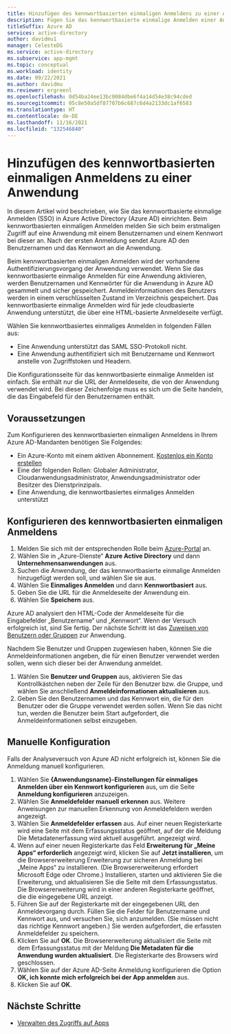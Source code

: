 ```yaml
---
title: Hinzufügen des kennwortbasierten einmaligen Anmeldens zu einer Anwendung
description: Fügen Sie das kennwortbasierte einmalige Anmelden einer Anwendung in Azure Active Directory hinzu.
titleSuffix: Azure AD
services: active-directory
author: davidmu1
manager: CelesteDG
ms.service: active-directory
ms.subservice: app-mgmt
ms.topic: conceptual
ms.workload: identity
ms.date: 09/22/2021
ms.author: davidmu
ms.reviewer: ergreenl
ms.openlocfilehash: 0d54ba24ee13bc0084dbe6f4a14d54e38c94cded
ms.sourcegitcommit: 05c8e50a5df87707b6c687c6d4a2133dc1af6583
ms.translationtype: HT
ms.contentlocale: de-DE
ms.lasthandoff: 11/16/2021
ms.locfileid: "132546840"
---
```

# <a name="add-password-based-single-sign-on-to-an-application"></a>Hinzufügen des kennwortbasierten einmaligen Anmeldens zu einer Anwendung

In diesem Artikel wird beschrieben, wie Sie das kennwortbasierte einmalige Anmelden (SSO) in Azure Active Directory (Azure AD) einrichten. Beim kennwortbasierten einmaligen Anmelden melden Sie sich beim erstmaligen Zugriff auf eine Anwendung mit einem Benutzernamen und einem Kennwort bei dieser an. Nach der ersten Anmeldung sendet Azure AD den Benutzernamen und das Kennwort an die Anwendung. 

Beim kennwortbasierten einmaligen Anmelden wird der vorhandene Authentifizierungsvorgang der Anwendung verwendet. Wenn Sie das kennwortbasierte einmalige Anmelden für eine Anwendung aktivieren, werden Benutzernamen und Kennwörter für die Anwendung in Azure AD gesammelt und sicher gespeichert. Anmeldeinformationen des Benutzers werden in einem verschlüsselten Zustand im Verzeichnis gespeichert. Das kennwortbasierte einmalige Anmelden wird für jede cloudbasierte Anwendung unterstützt, die über eine HTML-basierte Anmeldeseite verfügt.

Wählen Sie kennwortbasiertes einmaliges Anmelden in folgenden Fällen aus:
- Eine Anwendung unterstützt das SAML SSO-Protokoll nicht.
- Eine Anwendung authentifiziert sich mit Benutzername und Kennwort anstelle von Zugriffstoken und Headern.

Die Konfigurationsseite für das kennwortbasierte einmalige Anmelden ist einfach. Sie enthält nur die URL der Anmeldeseite, die von der Anwendung verwendet wird. Bei dieser Zeichenfolge muss es sich um die Seite handeln, die das Eingabefeld für den Benutzernamen enthält.

## <a name="prerequisites"></a>Voraussetzungen

Zum Konfigurieren des kennwortbasierten einmaligen Anmeldens in Ihrem Azure AD-Mandanten benötigen Sie Folgendes:
-   Ein Azure-Konto mit einem aktiven Abonnement. [Kostenlos ein Konto erstellen](https://azure.microsoft.com/free/?WT.mc_id=A261C142F)
-   Eine der folgenden Rollen: Globaler Administrator, Cloudanwendungsadministrator, Anwendungsadministrator oder Besitzer des Dienstprinzipals.
-   Eine Anwendung, die kennwortbasiertes einmaliges Anmelden unterstützt

## <a name="configure-password-based-single-sign-on"></a>Konfigurieren des kennwortbasierten einmaligen Anmeldens

1.  Melden Sie sich mit der entsprechenden Rolle beim [Azure-Portal](https://portal.azure.com) an.
1.  Wählen Sie in „Azure-Dienste“ **Azure Active Directory** und dann **Unternehmensanwendungen** aus.
1.  Suchen die Anwendung, der das kennwortbasierte einmalige Anmelden hinzugefügt werden soll, und wählen Sie sie aus.
1.  Wählen Sie **Einmaliges Anmelden** und dann **Kennwortbasiert** aus.
1.  Geben Sie die URL für die Anmeldeseite der Anwendung ein.
1.  Wählen Sie **Speichern** aus. 

Azure AD analysiert den HTML-Code der Anmeldeseite für die Eingabefelder „Benutzername“ und „Kennwort“. Wenn der Versuch erfolgreich ist, sind Sie fertig. Der nächste Schritt ist das [Zuweisen von Benutzern oder Gruppen](add-application-portal-assign-users.md) zur Anwendung. 

Nachdem Sie Benutzer und Gruppen zugewiesen haben, können Sie die Anmeldeinformationen angeben, die für einen Benutzer verwendet werden sollen, wenn sich dieser bei der Anwendung anmeldet. 

1. Wählen Sie **Benutzer und Gruppen** aus, aktivieren Sie das Kontrollkästchen neben der Zeile für den Benutzer bzw. die Gruppe, und wählen Sie anschließend **Anmeldeinformationen aktualisieren** aus. 
1. Geben Sie den Benutzernamen und das Kennwort ein, die für den Benutzer oder die Gruppe verwendet werden sollen. Wenn Sie das nicht tun, werden die Benutzer beim Start aufgefordert, die Anmeldeinformationen selbst einzugeben.

## <a name="manual-configuration"></a>Manuelle Konfiguration

Falls der Analyseversuch von Azure AD nicht erfolgreich ist, können Sie die Anmeldung manuell konfigurieren.

1. Wählen Sie **{Anwendungsname}-Einstellungen für einmaliges Anmelden über ein Kennwort konfigurieren** aus, um die Seite **Anmeldung konfigurieren** anzuzeigen.
1. Wählen Sie **Anmeldefelder manuell erkennen** aus. Weitere Anweisungen zur manuellen Erkennung von Anmeldefeldern werden angezeigt.
1. Wählen Sie **Anmeldefelder erfassen** aus. Auf einer neuen Registerkarte wird eine Seite mit dem Erfassungsstatus geöffnet, auf der die Meldung Die Metadatenerfassung wird aktuell ausgeführt. angezeigt wird.
1. Wenn auf einer neuen Registerkarte das Feld **Erweiterung für „Meine Apps“ erforderlich** angezeigt wird, klicken Sie auf **Jetzt installieren**, um die Browsererweiterung Erweiterung zur sicheren Anmeldung bei „Meine Apps“ zu installieren. (Die Browsererweiterung erfordert Microsoft Edge oder Chrome.) Installieren, starten und aktivieren Sie die Erweiterung, und aktualisieren Sie die Seite mit dem Erfassungsstatus. Die Browsererweiterung wird in einer anderen Registerkarte geöffnet, die die eingegebene URL anzeigt.
1. Führen Sie auf der Registerkarte mit der eingegebenen URL den Anmeldevorgang durch. Füllen Sie die Felder für Benutzername und Kennwort aus, und versuchen Sie, sich anzumelden. (Sie müssen nicht das richtige Kennwort angeben.) Sie werden aufgefordert, die erfassten Anmeldefelder zu speichern.
1. Klicken Sie auf **OK**. Die Browsererweiterung aktualisiert die Seite mit dem Erfassungsstatus mit der Meldung **Die Metadaten für die Anwendung wurden aktualisiert**. Die Registerkarte des Browsers wird geschlossen.
1. Wählen Sie auf der Azure AD-Seite Anmeldung konfigurieren die Option **OK, ich konnte mich erfolgreich bei der App anmelden** aus.
1. Klicken Sie auf **OK**.

## <a name="next-steps"></a>Nächste Schritte

- [Verwalten des Zugriffs auf Apps](what-is-access-management.md)
